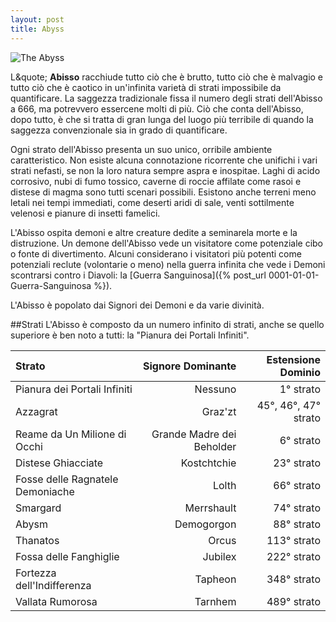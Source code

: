 ```yaml
---
layout: post
title: Abyss
---
```


![The Abyss](http://static.flickr.com/107/267752924_0f59a5e673.jpg)

L&quote; __Abisso__ racchiude tutto ci&ograve; che &egrave; brutto, tutto ci&ograve; che &egrave; malvagio e tutto ci&ograve; che &egrave; caotico in un'infinita variet&agrave; di strati impossibile da quantificare. La saggezza tradizionale fissa il numero degli strati dell'Abisso a 666, ma potrevvero essercene molti di pi&ugrave;. Ci&ograve; che conta dell'Abisso, dopo tutto, &egrave; che si tratta di gran lunga del luogo pi&ugrave; terribile di quando la saggezza convenzionale sia in grado di quantificare.

Ogni strato dell'Abisso presenta un suo unico, orribile ambiente caratteristico. Non esiste alcuna connotazione ricorrente che unifichi i vari strati nefasti, se non la loro natura sempre aspra e inospitae. Laghi di acido corrosivo, nubi di fumo tossico, caverne di roccie affilate come rasoi e distese di magma sono tutti scenari possibili. Esistono anche terreni meno letali nei tempi immediati, come deserti aridi di sale, venti sottilmente velenosi e pianure di insetti famelici.

L'Abisso ospita demoni e altre creature dedite a seminarela morte e la distruzione. Un demone dell'Abisso vede un visitatore come potenziale cibo o fonte di divertimento. Alcuni considerano i visitatori pi&ugrave; potenti come potenziali reclute (volontarie o meno) nella guerra infinita che vede i Demoni scontrarsi contro i Diavoli: la [Guerra Sanguinosa]({% post_url 0001-01-01-Guerra-Sanguinosa %}).

L'Abisso &egrave; popolato dai Signori dei Demoni e da varie divinit&agrave;. 

##Strati
L'Abisso &egrave; composto da un numero infinito di strati, anche se quello superiore &egrave; ben noto a tutti: la &quot;Pianura dei Portali Infiniti&quot;. 

|Strato|Signore Dominante|Estensione Dominio|
|:-|-:|-:|
|Pianura dei Portali Infiniti|Nessuno|1&deg; strato|
|Azzagrat|Graz'zt|45&deg;, 46&deg;, 47&deg; strato
|Reame da Un Milione di Occhi|Grande Madre dei Beholder|6&deg; strato|
|Distese Ghiacciate|Kostchtchie|23&deg; strato|
|Fosse delle Ragnatele Demoniache|Lolth|66&deg; strato|
|Smargard|Merrshault|74&deg; strato|
|Abysm|Demogorgon|88&deg; strato|
|Thanatos|Orcus|113&deg; strato|
|Fossa delle Fanghiglie|Jubilex|222&deg; strato|
|Fortezza dell'Indifferenza|Tapheon|348&deg; strato|
|Vallata Rumorosa|Tarnhem|489&deg; strato|

